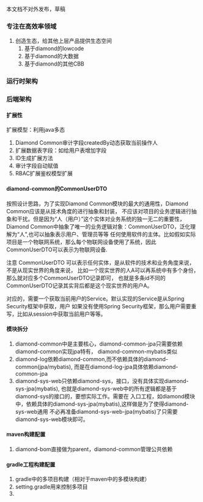 本文档不对外发布，草稿

### 专注在高效率领域
1. 创造生态，给其他上层产品提供生态空间
    1. 基于diamond的lowcode
    1. 基于diamond的大数据
    1. 基于diamond的其他CBB
 
    
### 运行时架构


### 后端架构


#### 扩展性
扩展模型：利用java多态
1. Diamond Common审计字段createdBy动态获取当前操作人
1. 扩展数据表字段：如给用户表增加字段
1. ID生成扩展方法
1. 审计字段自动赋值
1. RBAC扩展鉴权模型扩展

#### diamond-common的CommonUserDTO
按照设计思路，为了实现Diamond Common模块的最大的通用性，Diamond Common应该是从技术角度的进行抽象和封装，
不应该对项目的业务逻辑进行抽象和干扰。但是因为“人（用户）”这个实体对业务系统的独一无二的重要性，
Diamond Common中抽象了唯一的业务逻辑对象：CommonUserDTO，泛化理解为“人",也可以抽象表示用户、管理员等等
任何使用软件的主体。比如假如实际项目是一个物联网系统，那么每个物联网设备使用了系统，因此CommonUserDTO可以表示为物联网设备.

注意 CommonUserDTO 可以表示任何实体，是从软件的技术和业务角度来说，不是从现实世界的角度来说，
比如一个现实世界的人A可以再系统中有多个身份，那么就对应多个CommonUserDTO记录即可，
也就是多条id不同的CommonUserDTO记录其实背后都是这个现实世界的用户A。

对应的，需要一个获取当前用户的Service。默认实现的Service是从Spring Security框架中获取，用户
如果没有使用Spring Security框架，那么用户需要重写，比如从session中获取当前用户等等。


#### 模块拆分
1. diamond-common中是主要核心，diamond-common-jpa只需要依赖diamond-common实现jpa特有，
diamond-common-mybatis类似
1. diamond-log依赖diamond-common,而不依赖具体的diamond-common(jpa/mybatis),
而是在diamond-log-jpa具体依赖diamond-common-jpa
1. diamond-sys-web只依赖diamond-sys，接口，没有具体实现diamond-sys-jpa(mybatis),
也就是diamond-sys-web中的所有逻辑都是基于diamond-sys的接口的，要想实际工作。需要在
入口工程，如diamond模块中，依赖具体的diamond-sys-jpa(mybatis),这样做是为了使得diamond-sys-web通用
不必再准备diamond-sys-web-jpa(mybatis)了只需要diamond-sys-web模块即可。


#### maven构建配置
1. diamond-bom直接做为parent，diamond-common管理公共依赖


#### gradle工程构建配置
1. gradle中的多项目构建（相对于maven中的多模块构建）
1. setting.gradle用来控制多项目
1.